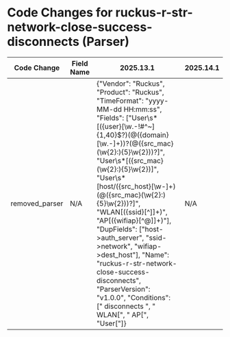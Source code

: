 # Code Changes for ruckus-r-str-network-close-success-disconnects (Parser)

| Code Change | Field Name | 2025.13.1 | 2025.14.1 |
|-------------|------------|-----------|------------|
| removed_parser | N/A | {"Vendor": "Ruckus", "Product": "Ruckus", "TimeFormat": "yyyy-MM-dd HH:mm:ss", "Fields": ["User\s*\[({user}[\w\.\-\!\#\^\~]{1,40}\$?)(@({domain}[\w.\-]+))?(@({src_mac}(\w{2}:){5}\w{2}))?\]", "User\s*\[({src_mac}(\w{2}:){5}\w{2})\]", "User\s*\[host\/({src_host}[\w\-]+)(@({src_mac}(\w{2}:){5}\w{2}))?\]", "WLAN\[({ssid}[^\]]+)", "AP\[({wifiap}[^@\]]+)"], "DupFields": ["host->auth_server", "ssid->network", "wifiap->dest_host"], "Name": "ruckus-r-str-network-close-success-disconnects", "ParserVersion": "v1.0.0", "Conditions": [" disconnects ", " WLAN[", " AP[", "User["]} | N/A |